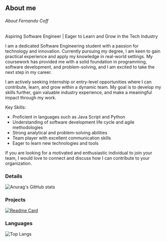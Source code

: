 ## About me

###### About Fernando Coff

Aspiring Software Engineer | Eager to Learn and Grow in the Tech Industry

I am a dedicated Software Engineering student with a passion for technology and innovation. Currently pursuing my degree, I am keen to gain practical experience and apply my knowledge in real-world settings. My coursework has provided me with a solid foundation in programming, software development, and problem-solving, and I am excited to take the next step in my career.

I am actively seeking internship or entry-level opportunities where I can contribute, learn, and grow within a dynamic team. My goal is to develop my skills further, gain valuable industry experience, and make a meaningful impact through my work.

Key Skills:
- Proficient in languages such as Java Script and Python
- Understanding of software development life cycle and agile methodologies
- Strong analytical and problem-solving abilities
- Team player with excellent communication skills
- Eager to learn new technologies and tools

If you are looking for a motivated and enthusiastic individual to join your team, I would love to connect and discuss how I can contribute to your organization.

### Details

![Anurag's GitHub stats](https://github-readme-stats.vercel.app/api?username=Fernando-Coff&show_icons=true&theme=dark)

### Projects

[![Readme Card](https://github-readme-stats.vercel.app/api/pin/?username=Fernando-Coff&repo=Calculadora-IMC&show_icons=true&theme=dark)](https://github.com/Fernando-Coff/Calculadora-IMC)

### Languages

![Top Langs](https://github-readme-stats.vercel.app/api/top-langs/?username=Fernando-Coff&show_icons=true&theme=dark&layout=compact)






